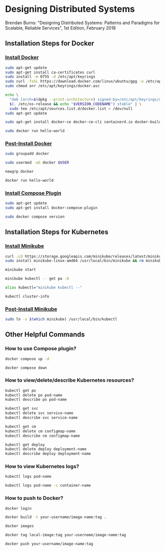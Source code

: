 # Designing Distributed Systems

Brendan Burns: "Designing Distributed Systems: Patterns and Paradigms for Scalable, Reliable Services", 1st Edition, February 2018

## Installation Steps for Docker

### [Install Docker](https://docs.docker.com/engine/install/ubuntu/)

```bash
sudo apt-get update
sudo apt-get install ca-certificates curl
sudo install -m 0755 -d /etc/apt/keyrings
sudo curl -fsSL https://download.docker.com/linux/ubuntu/gpg -o /etc/apt/keyrings/docker.asc
sudo chmod a+r /etc/apt/keyrings/docker.asc

echo \
  "deb [arch=$(dpkg --print-architecture) signed-by=/etc/apt/keyrings/docker.asc] https://download.docker.com/linux/ubuntu \
  $(. /etc/os-release && echo "$VERSION_CODENAME") stable" | \
  sudo tee /etc/apt/sources.list.d/docker.list > /dev/null
sudo apt-get update
```

```bash
sudo apt-get install docker-ce docker-ce-cli containerd.io docker-buildx-plugin docker-compose-plugin
```

```bash
sudo docker run hello-world
```

### [Post-Install Docker](https://docs.docker.com/engine/install/linux-postinstall/)

```bash
sudo groupadd docker
```

```bash
sudo usermod -aG docker $USER
```

```bash
newgrp docker
```

```bash
docker run hello-world
```

### [Install Compose Plugin](https://docs.docker.com/compose/install/linux/)

```bash
sudo apt-get update
sudo apt-get install docker-compose-plugin
```

```bash
sudo docker compose version
```

## Installation Steps for Kubernetes

### [Install Minikube](https://minikube.sigs.k8s.io/docs/start/?arch=%2Flinux%2Fx86-64%2Fstable%2Fbinary+download)

```bash
curl -LO https://storage.googleapis.com/minikube/releases/latest/minikube-linux-amd64
sudo install minikube-linux-amd64 /usr/local/bin/minikube && rm minikube-linux-amd64
```

```bash
minikube start
```

```bash
minikube kubectl -- get po -A
```

```bash
alias kubectl="minikube kubectl --"
```

```bash
kubectl cluster-info
```

### [Post-Install Minikube](https://minikube.sigs.k8s.io/docs/handbook/kubectl/)

```bash
sudo ln -s $(which minikube) /usr/local/bin/kubectl
```

## Other Helpful Commands

### How to use Compose plugin?

```bash
docker compose up -d
```

```bash
docker compose down
```

### How to view/delete/describe Kubernetes resources?

```bash
kubectl get po
kubectl delete po pod-name
kubectl describe po pod-name
```

```bash
kubectl get svc
kubectl delete svc service-name
kubectl describe svc service-name
```

```bash
kubectl get cm
kubectl delete cm configmap-name
kubectl describe cm configmap-name
```

```bash
kubectl get deploy
kubectl delete deploy deployment-name
kubectl describe deploy deployment-name
```

### How to view Kubernetes logs?

```bash
kubectl logs pod-name
```

```bash
kubectl logs pod-name -c container-name
```

### How to push to Docker?

```bash
docker login
```

```bash
docker build -t your-username/image-name:tag .
```

```bash
docker images
```

```bash
docker tag local-image:tag your-username/image-name:tag
```

```bash
docker push your-username/image-name:tag
```
